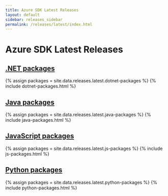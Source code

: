 ```yaml
---
title: Azure SDK Latest Releases
layout: default
sidebar: releases_sidebar
permalink: /releases/latest/index.html
---
```


# Azure SDK Latest Releases

## [.NET packages](dotnet.md)

{% assign packages = site.data.releases.latest.dotnet-packages %}
{% include dotnet-packages.html %}

## [Java packages](java.md)

{% assign packages = site.data.releases.latest.java-packages %}
{% include java-packages.html %}

## [JavaScript packages](js.md)

{% assign packages = site.data.releases.latest.js-packages %}
{% include js-packages.html %}

## [Python packages](python.md)

{% assign packages = site.data.releases.latest.python-packages %}
{% include python-packages.html %}
